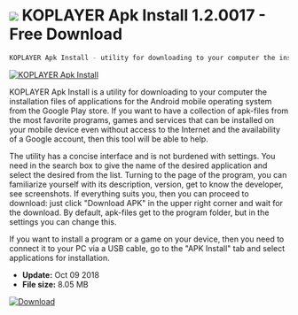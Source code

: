 # ![](https://cdn.softexe.net/static/icon/0/koplayer-apk-install-3850.png) KOPLAYER Apk Install 1.2.0017 - Free Download

```sh
KOPLAYER Apk Install - utility for downloading to your computer the installation files of applications for Android mobile OS from Google Play Store
```
[![KOPLAYER Apk Install](https://gallery.dpcdn.pl/imgc/Tools/85283/g_-_420x350_1.5_-_x740a3b51-c401-4505-99ed-a4bc160aa366.jpg)](https://softexe.net/win/internet/file-upload/koplayer-apk-install:cheR.html)

KOPLAYER Apk Install is a utility for downloading to your computer the installation files of applications for the Android mobile operating system from the Google Play store. If you want to have a collection of apk-files from the most favorite programs, games and services that can be installed on your mobile device even without access to the Internet and the availability of a Google account, then this tool will be able to help.

The utility has a concise interface and is not burdened with settings. You need in the search box to give the name of the desired application and select the desired from the list. Turning to the page of the program, you can familiarize yourself with its description, version, get to know the developer, see screenshots. If everything suits you, then you can proceed to download: just click "Download APK" in the upper right corner and wait for the download. By default, apk-files get to the program folder, but in the settings you can change this.

If you want to install a program or a game on your device, then you need to connect it to your PC via a USB cable, go to the "APK Install" tab and select applications for installation.


- **Update:** Oct 09 2018
- **File size:** 8.05 MB

[![Download](https://cdn.softexe.net/static/img/download.png)](https://softexe.net/win/internet/file-upload/koplayer-apk-install:cheR.html)

